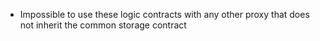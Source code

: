 - Impossible to use these logic contracts with any other proxy that does not inherit the common storage contract